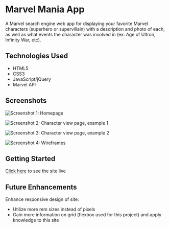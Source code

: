 # Marvel Mania App
A Marvel search engine web app for displaying your favorite Marvel characters (superhero or supervillain) with a description and photo of each, as well as what events the character was involved in (ex: Age of Ultron, Infinity War, etc).

## Technologies Used
* HTML5
* CSS3
* JavaScript/jQuery
* Marvel API

## Screenshots
![Screenshot 1: Homepage](https://i.imgur.com/CfCjkeA.png)

![Screenshot 2: Character view page, example 1](https://i.imgur.com/JGFl3QY.png)

![Screenshot 3: Character view page, example 2](https://i.imgur.com/xoQ5x0r.png)

![Screenshot 4: Wireframes](https://i.imgur.com/57AxxR2.png)

## Getting Started
[Click here](https://marvel-mania.netlify.app) to see the site live

## Future Enhancements
Enhance responsive design of site:
* Utilize more rem sizes instead of pixels
* Gain more information on grid (flexbox used for this project) and apply knowledge to this site